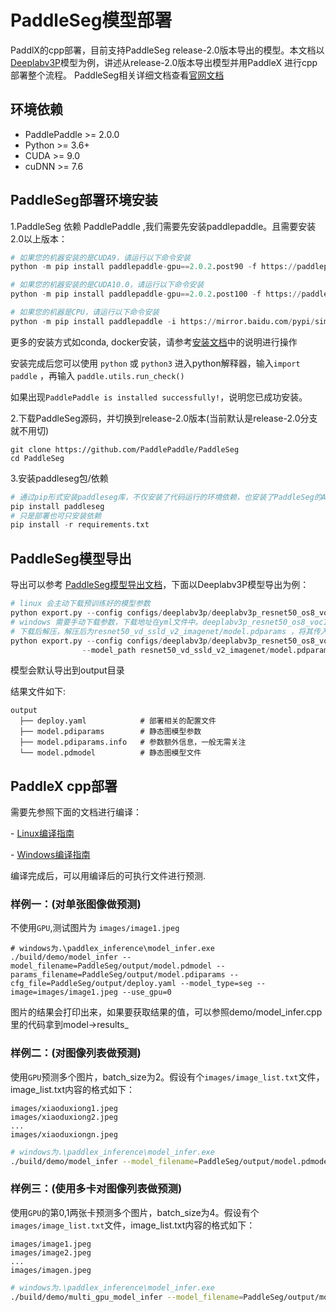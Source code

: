 # PaddleSeg模型部署

PaddlX的cpp部署，目前支持PaddleSeg release-2.0版本导出的模型。本文档以[Deeplabv3P](https://github.com/PaddlePaddle/PaddleSeg/blob/release/v2.0/configs/deeplabv3p)模型为例，讲述从release-2.0版本导出模型并用PaddleX 进行cpp部署整个流程。 PaddleSeg相关详细文档查看[官网文档](https://github.com/PaddlePaddle/PaddleSeg/blob/release/v2.0/README_CN.md)

## 环境依赖

- PaddlePaddle >= 2.0.0
- Python >= 3.6+
- CUDA >= 9.0
- cuDNN >= 7.6

## PaddleSeg部署环境安装

1.PaddleSeg 依赖 PaddlePaddle ,我们需要先安装paddlepaddle。且需要安装2.0以上版本：

```python
# 如果您的机器安装的是CUDA9，请运行以下命令安装
python -m pip install paddlepaddle-gpu==2.0.2.post90 -f https://paddlepaddle.org.cn/whl/mkl/stable.html

# 如果您的机器安装的是CUDA10.0，请运行以下命令安装
python -m pip install paddlepaddle-gpu==2.0.2.post100 -f https://paddlepaddle.org.cn/whl/mkl/stable.html

# 如果您的机器是CPU，请运行以下命令安装
python -m pip install paddlepaddle -i https://mirror.baidu.com/pypi/simple
```

更多的安装方式如conda, docker安装，请参考[安装文档](https://www.paddlepaddle.org.cn/install/quick)中的说明进行操作

安装完成后您可以使用 `python` 或 `python3` 进入python解释器，输入`import paddle` ，再输入 `paddle.utils.run_check()`

如果出现`PaddlePaddle is installed successfully!`，说明您已成功安装。

2.下载PaddleSeg源码，并切换到release-2.0版本(当前默认是release-2.0分支就不用切)

```shell
git clone https://github.com/PaddlePaddle/PaddleSeg
cd PaddleSeg
```

3.安装paddleseg包/依赖

```python
# 通过pip形式安装paddleseg库，不仅安装了代码运行的环境依赖，也安装了PaddleSeg的API
pip install paddleseg
# 只是部署也可只安装依赖
pip install -r requirements.txt
```

## PaddleSeg模型导出

导出可以参考 [PaddleSeg模型导出文档](https://github.com/PaddlePaddle/PaddleSeg/blob/release/v2.0/docs/model_export.md)，下面以Deeplabv3P模型导出为例：

```python
# linux 会主动下载预训练好的模型参数
python export.py --config configs/deeplabv3p/deeplabv3p_resnet50_os8_voc12aug_512x512_40k.yml
# windows 需要手动下载参数，下载地址在yml文件中。deeplabv3p_resnet50_os8_voc12aug_512x512_40k.yml中的预训练模型地址为：  https://bj.bcebos.com/paddleseg/dygraph/resnet50_vd_ssld_v2.tar.gz
# 下载后解压，解压后为resnet50_vd_ssld_v2_imagenet/model.pdparams ，将其传入model_path参数
python export.py --config configs/deeplabv3p/deeplabv3p_resnet50_os8_voc12aug_512x512_40k.yml \
                --model_path resnet50_vd_ssld_v2_imagenet/model.pdparams
```

模型会默认导出到output目录

结果文件如下:

```
output
  ├── deploy.yaml            # 部署相关的配置文件
  ├── model.pdiparams        # 静态图模型参数
  ├── model.pdiparams.info   # 参数额外信息，一般无需关注
  └── model.pdmodel          # 静态图模型文件
```

## PaddleX cpp部署

需要先参照下面的文档进行编译：

\- [Linux编译指南](../compile/paddle/linux.md)

\- [Windows编译指南](../compile/paddle/windows.md)

编译完成后，可以用编译后的可执行文件进行预测.

### 样例一：(对单张图像做预测)

不使用`GPU`,测试图片为  `images/image1.jpeg`  

```shell
# windows为.\paddlex_inference\model_infer.exe
./build/demo/model_infer --model_filename=PaddleSeg/output/model.pdmodel --params_filename=PaddleSeg/output/model.pdiparams --cfg_file=PaddleSeg/output/deploy.yaml --model_type=seg --image=images/image1.jpeg --use_gpu=0

```

图片的结果会打印出来，如果要获取结果的值，可以参照demo/model_infer.cpp里的代码拿到model->results_


### 样例二：(对图像列表做预测)

使用`GPU`预测多个图片，batch_size为2。假设有个`images/image_list.txt`文件，image_list.txt内容的格式如下：

```
images/xiaoduxiong1.jpeg
images/xiaoduxiong2.jpeg
...
images/xiaoduxiongn.jpeg
```

```sh
# windows为.\paddlex_inference\model_infer.exe
./build/demo/model_infer --model_filename=PaddleSeg/output/model.pdmodel --params_filename=PaddleSeg/output/model.pdiparams --cfg_file=PaddleSeg/output/deploy.yaml --model_type=seg --image=images/image_list.txt --use_gpu=1 --batch_size=2 --thread_num=2
```

### 样例三：(使用多卡对图像列表做预测)

使用`GPU`的第0,1两张卡预测多个图片，batch_size为4。假设有个`images/image_list.txt`文件，image_list.txt内容的格式如下：

```
images/image1.jpeg
images/image2.jpeg
...
images/imagen.jpeg
```

```sh
# windows为.\paddlex_inference\model_infer.exe
./build/demo/multi_gpu_model_infer --model_filename=PaddleSeg/output/model.pdmodel --params_filename=PaddleSeg/output/model.pdiparams --cfg_file=PaddleSeg/output/deploy.yaml --model_type=seg --image=images/image_list.txt --use_gpu=1 --batch_size=4 --thread_num=2 --gpu_id=0,1
```

